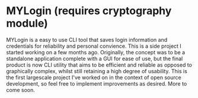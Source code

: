 # MYLogin (requires cryptography module)

MYLogin is a easy to use CLI tool that saves login information and credentials for reliability and personal convience. This is a side project I started working on a few months ago. Originally, the concept was to be a standalone application complete with a GUI for ease of use, but the final product is now CLI utility that aims to be efficient and reliable as opposed to graphically complex, whilst still retaining a high degree of usability. This is the first largescale project I've worked on in the context of open source development, so feel free to implement improvements as desired. More to come soon.
